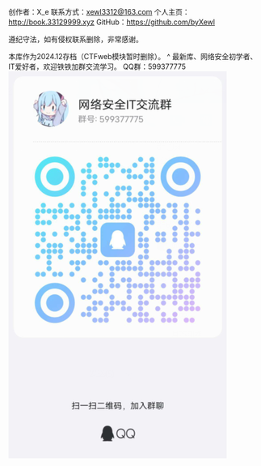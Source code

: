 创作者：X_e
联系方式：xewl3312@163.com
个人主页：http://book.33129999.xyz
GitHub：<https://github.com/byXewl>


遵纪守法，如有侵权联系删除，非常感谢。

本库作为2024.12存档（CTFweb模块暂时删除）。
^
最新库、网络安全初学者、IT爱好者，欢迎铁铁加群交流学习。
 QQ群：599377775
![](.topwrite/assets/image_1748102517968.png)
 


